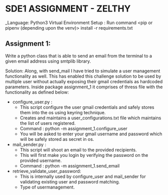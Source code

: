 # SDE1 ASSIGNMENT - ZELTHY

_Language: Python3
Virtual Environment Setup : Run command <pip or pipenv (depending upon the venv)> install -r requirements.txt

## Assignment 1:
Write a python class that is able to send an email from the terminal to a given email address
using smtplib library.

Solution:
Along, with send_mail I have tried to simulate a user management functionality as well.
This has enabled this challenge solution to be used by multiple user without actually exposing their gmail credentials as hardcoded parameters.
Inside package assignment_1 it comprises of thress file with the functionality as defined below:

- configure_user.py : 
    - This script configure the user gmail credentials and safely stores them into the os using keyring technique.
    - Creates and maintains a user_configurations.txt file which maintains the list of users registered.
    - Command : python -m assignment_1.configure_user 
    - You will be asked to enter your gmail username and password which will be safely stored as secret in os.
- mail_sender.py :
    - This script will shoot an email to the provided recipients.
    - This will first make you login by verifying the password on the provided username.
    - Command : python -m assignment_1.send_email
- retrieve_validate_user_password:
    - This is internally used by configure_user and mail_sender for validating existing user and password matching.
    - Type of usermanagement.



